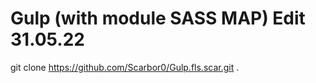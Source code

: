 # Gulp (with module SASS MAP) Edit 31.05.22

git clone https://github.com/Scarbor0/Gulp.fls.scar.git .
